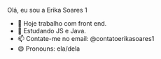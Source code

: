 Olá, eu sou a Erika Soares 1


- 🔭 Hoje trabalho com front end.
- 🌱 Estudando JS e Java.
- 📫 Contate-me no email: @contatoerikasoares1
- 😄 Pronouns: ela/dela

